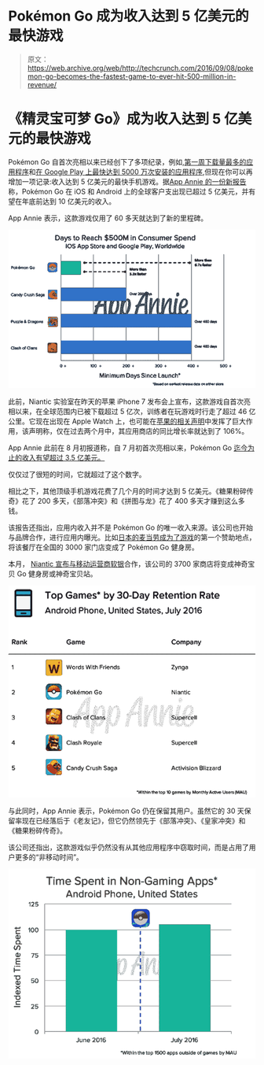 # Pokémon Go 成为收入达到 5 亿美元的最快游戏

> 原文：<https://web.archive.org/web/http://techcrunch.com/2016/09/08/pokemon-go-becomes-the-fastest-game-to-ever-hit-500-million-in-revenue/>

# 《精灵宝可梦 Go》成为收入达到 5 亿美元的最快游戏

Pokémon Go 自首次亮相以来已经创下了多项纪录，例如,[第一周下载量最多的应用程序](https://web.archive.org/web/20230407012703/https://techcrunch.com/2016/07/22/apple-says-pokemon-go-is-the-most-downloaded-app-in-its-first-week-ever/)和[在 Google Play 上最快达到 5000 万次安装的应用程序](https://web.archive.org/web/20230407012703/https://techcrunch.com/2016/07/25/pokemon-go-75m-downloads/),但现在你可以再增加一项记录:收入达到 5 亿美元的最快手机游戏。据[App Annie 的一份新报告](https://web.archive.org/web/20230407012703/https://www.appannie.com/insights/top-trending-apps/industry-first-pokemon-go-hits-500m/)称，Pokémon Go 在 iOS 和 Android 上的全球客户支出现已超过 5 亿美元，并有望在年底前达到 10 亿美元的收入。

App Annie 表示，这款游戏仅用了 60 多天就达到了新的里程碑。

![image02-1-1024x654](img/767268b8e21a50a885269f78e48c0c9e.png)

此前，Niantic 实验室在昨天的苹果 iPhone 7 发布会上宣布，这款游戏自首次亮相以来，在全球范围内已被下载超过 5 亿次，训练者在玩游戏时行走了超过 46 亿公里。它现在出现在 Apple Watch 上，也可能在[苹果的相关声明](https://web.archive.org/web/20230407012703/https://techcrunch.com/2016/09/07/app-store-sees-140-billion-downloads-106-year-over-year-growth/?ncid=rss)中发挥了巨大作用，该声明称，仅在过去两个月中，其应用商店的同比增长率就达到了 106%。

App Annie 此前在 8 月初报道称，自 7 月初首次亮相以来，Pokémon Go [迄今为止的收入有望超过 3.5 亿美元。](https://web.archive.org/web/20230407012703/https://www.appannie.com/insights/top-trending-apps/fast-facts-pokemon-go-2016s-biggest-mobile-hit/)

仅仅过了很短的时间，它就超过了这个数字。

相比之下，其他顶级手机游戏花费了几个月的时间才达到 5 亿美元。《糖果粉碎传奇》花了 200 多天，《部落冲突》和《拼图与龙》花了 400 多天才赚到这么多钱。

该报告还指出，应用内收入并不是 Pokémon Go 的唯一收入来源。该公司也开始与品牌合作，进行应用内曝光。比如[日本的麦当劳成为了游戏](https://web.archive.org/web/20230407012703/https://techcrunch.com/2016/07/21/pokemon-go-is-finally-available-in-japan/)的第一个赞助地点，将该餐厅在全国的 3000 家门店变成了 Pokémon Go 健身房。

本月， [Niantic 宣布与移动运营商软银](https://web.archive.org/web/20230407012703/https://techcrunch.com/2016/09/01/softbank-pokemon-go-sponsored-location/)合作，该公司的 3700 家商店将变成神奇宝贝 Go 健身房或神奇宝贝站。

![image01-1024x877](img/cb1ee940e47dab0683153b494fb7a2c4.png)

与此同时，App Annie 表示，Pokémon Go 仍在保留其用户。虽然它的 30 天保留率现在已经落后于《老友记》，但它仍然领先于《部落冲突》、《皇家冲突》和《糖果粉碎传奇》。

该公司还指出，这款游戏似乎仍然没有从其他应用程序中窃取时间，而是占用了用户更多的“非移动时间”。

![image00](img/c3523422d9d4332bb49ab6c9b4fdb7e9.png)